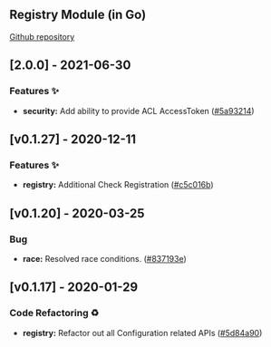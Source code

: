 <a name="Registry Go Mod Changelog"></a>
## Registry Module (in Go)
[Github repository](https://github.com/edgexfoundry/go-mod-registry)

## [2.0.0] - 2021-06-30
### Features ✨
- **security:** Add ability to provide ACL AccessToken ([#5a93214](https://github.com/edgexfoundry/go-mod-registry/commits/5a93214))

<a name="v0.1.27"></a>
## [v0.1.27] - 2020-12-11
### Features ✨
- **registry:** Additional Check Registration ([#c5c016b](https://github.com/edgexfoundry/go-mod-registry/commits/c5c016b))

<a name="v0.1.20"></a>
## [v0.1.20] - 2020-03-25
### Bug
- **race:** Resolved race conditions. ([#837193e](https://github.com/edgexfoundry/go-mod-registry/commits/837193e))

<a name="v0.1.17"></a>
## [v0.1.17] - 2020-01-29
### Code Refactoring ♻
- **registry:** Refactor out all Configuration related APIs ([#5d84a90](https://github.com/edgexfoundry/go-mod-registry/commits/5d84a90))

